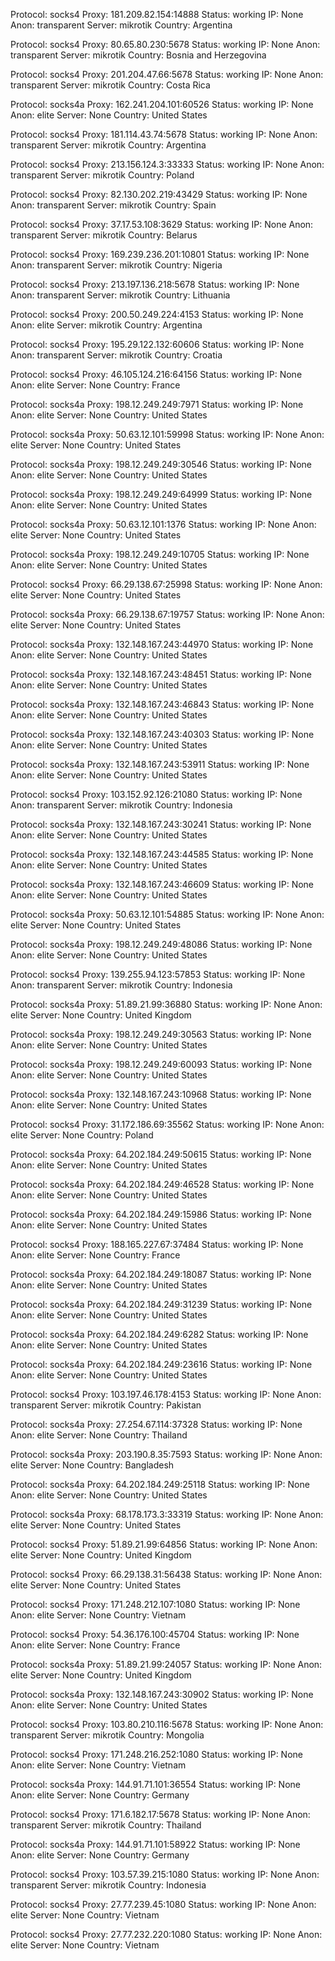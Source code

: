 Protocol: socks4
Proxy: 181.209.82.154:14888
Status: working
IP: None
Anon: transparent
Server: mikrotik
Country: Argentina

Protocol: socks4
Proxy: 80.65.80.230:5678
Status: working
IP: None
Anon: transparent
Server: mikrotik
Country: Bosnia and Herzegovina

Protocol: socks4
Proxy: 201.204.47.66:5678
Status: working
IP: None
Anon: transparent
Server: mikrotik
Country: Costa Rica

Protocol: socks4a
Proxy: 162.241.204.101:60526
Status: working
IP: None
Anon: elite
Server: None
Country: United States

Protocol: socks4
Proxy: 181.114.43.74:5678
Status: working
IP: None
Anon: transparent
Server: mikrotik
Country: Argentina

Protocol: socks4
Proxy: 213.156.124.3:33333
Status: working
IP: None
Anon: transparent
Server: mikrotik
Country: Poland

Protocol: socks4
Proxy: 82.130.202.219:43429
Status: working
IP: None
Anon: transparent
Server: mikrotik
Country: Spain

Protocol: socks4
Proxy: 37.17.53.108:3629
Status: working
IP: None
Anon: transparent
Server: mikrotik
Country: Belarus

Protocol: socks4
Proxy: 169.239.236.201:10801
Status: working
IP: None
Anon: transparent
Server: mikrotik
Country: Nigeria

Protocol: socks4
Proxy: 213.197.136.218:5678
Status: working
IP: None
Anon: transparent
Server: mikrotik
Country: Lithuania

Protocol: socks4
Proxy: 200.50.249.224:4153
Status: working
IP: None
Anon: elite
Server: mikrotik
Country: Argentina

Protocol: socks4
Proxy: 195.29.122.132:60606
Status: working
IP: None
Anon: transparent
Server: mikrotik
Country: Croatia

Protocol: socks4
Proxy: 46.105.124.216:64156
Status: working
IP: None
Anon: elite
Server: None
Country: France

Protocol: socks4a
Proxy: 198.12.249.249:7971
Status: working
IP: None
Anon: elite
Server: None
Country: United States

Protocol: socks4a
Proxy: 50.63.12.101:59998
Status: working
IP: None
Anon: elite
Server: None
Country: United States

Protocol: socks4a
Proxy: 198.12.249.249:30546
Status: working
IP: None
Anon: elite
Server: None
Country: United States

Protocol: socks4a
Proxy: 198.12.249.249:64999
Status: working
IP: None
Anon: elite
Server: None
Country: United States

Protocol: socks4a
Proxy: 50.63.12.101:1376
Status: working
IP: None
Anon: elite
Server: None
Country: United States

Protocol: socks4a
Proxy: 198.12.249.249:10705
Status: working
IP: None
Anon: elite
Server: None
Country: United States

Protocol: socks4
Proxy: 66.29.138.67:25998
Status: working
IP: None
Anon: elite
Server: None
Country: United States

Protocol: socks4a
Proxy: 66.29.138.67:19757
Status: working
IP: None
Anon: elite
Server: None
Country: United States

Protocol: socks4a
Proxy: 132.148.167.243:44970
Status: working
IP: None
Anon: elite
Server: None
Country: United States

Protocol: socks4a
Proxy: 132.148.167.243:48451
Status: working
IP: None
Anon: elite
Server: None
Country: United States

Protocol: socks4a
Proxy: 132.148.167.243:46843
Status: working
IP: None
Anon: elite
Server: None
Country: United States

Protocol: socks4a
Proxy: 132.148.167.243:40303
Status: working
IP: None
Anon: elite
Server: None
Country: United States

Protocol: socks4a
Proxy: 132.148.167.243:53911
Status: working
IP: None
Anon: elite
Server: None
Country: United States

Protocol: socks4
Proxy: 103.152.92.126:21080
Status: working
IP: None
Anon: transparent
Server: mikrotik
Country: Indonesia

Protocol: socks4a
Proxy: 132.148.167.243:30241
Status: working
IP: None
Anon: elite
Server: None
Country: United States

Protocol: socks4a
Proxy: 132.148.167.243:44585
Status: working
IP: None
Anon: elite
Server: None
Country: United States

Protocol: socks4a
Proxy: 132.148.167.243:46609
Status: working
IP: None
Anon: elite
Server: None
Country: United States

Protocol: socks4a
Proxy: 50.63.12.101:54885
Status: working
IP: None
Anon: elite
Server: None
Country: United States

Protocol: socks4a
Proxy: 198.12.249.249:48086
Status: working
IP: None
Anon: elite
Server: None
Country: United States

Protocol: socks4
Proxy: 139.255.94.123:57853
Status: working
IP: None
Anon: transparent
Server: mikrotik
Country: Indonesia

Protocol: socks4a
Proxy: 51.89.21.99:36880
Status: working
IP: None
Anon: elite
Server: None
Country: United Kingdom

Protocol: socks4a
Proxy: 198.12.249.249:30563
Status: working
IP: None
Anon: elite
Server: None
Country: United States

Protocol: socks4a
Proxy: 198.12.249.249:60093
Status: working
IP: None
Anon: elite
Server: None
Country: United States

Protocol: socks4a
Proxy: 132.148.167.243:10968
Status: working
IP: None
Anon: elite
Server: None
Country: United States

Protocol: socks4
Proxy: 31.172.186.69:35562
Status: working
IP: None
Anon: elite
Server: None
Country: Poland

Protocol: socks4a
Proxy: 64.202.184.249:50615
Status: working
IP: None
Anon: elite
Server: None
Country: United States

Protocol: socks4a
Proxy: 64.202.184.249:46528
Status: working
IP: None
Anon: elite
Server: None
Country: United States

Protocol: socks4a
Proxy: 64.202.184.249:15986
Status: working
IP: None
Anon: elite
Server: None
Country: United States

Protocol: socks4
Proxy: 188.165.227.67:37484
Status: working
IP: None
Anon: elite
Server: None
Country: France

Protocol: socks4a
Proxy: 64.202.184.249:18087
Status: working
IP: None
Anon: elite
Server: None
Country: United States

Protocol: socks4a
Proxy: 64.202.184.249:31239
Status: working
IP: None
Anon: elite
Server: None
Country: United States

Protocol: socks4a
Proxy: 64.202.184.249:6282
Status: working
IP: None
Anon: elite
Server: None
Country: United States

Protocol: socks4a
Proxy: 64.202.184.249:23616
Status: working
IP: None
Anon: elite
Server: None
Country: United States

Protocol: socks4
Proxy: 103.197.46.178:4153
Status: working
IP: None
Anon: transparent
Server: mikrotik
Country: Pakistan

Protocol: socks4a
Proxy: 27.254.67.114:37328
Status: working
IP: None
Anon: elite
Server: None
Country: Thailand

Protocol: socks4a
Proxy: 203.190.8.35:7593
Status: working
IP: None
Anon: elite
Server: None
Country: Bangladesh

Protocol: socks4a
Proxy: 64.202.184.249:25118
Status: working
IP: None
Anon: elite
Server: None
Country: United States

Protocol: socks4a
Proxy: 68.178.173.3:33319
Status: working
IP: None
Anon: elite
Server: None
Country: United States

Protocol: socks4
Proxy: 51.89.21.99:64856
Status: working
IP: None
Anon: elite
Server: None
Country: United Kingdom

Protocol: socks4
Proxy: 66.29.138.31:56438
Status: working
IP: None
Anon: elite
Server: None
Country: United States

Protocol: socks4
Proxy: 171.248.212.107:1080
Status: working
IP: None
Anon: elite
Server: None
Country: Vietnam

Protocol: socks4
Proxy: 54.36.176.100:45704
Status: working
IP: None
Anon: elite
Server: None
Country: France

Protocol: socks4a
Proxy: 51.89.21.99:24057
Status: working
IP: None
Anon: elite
Server: None
Country: United Kingdom

Protocol: socks4a
Proxy: 132.148.167.243:30902
Status: working
IP: None
Anon: elite
Server: None
Country: United States

Protocol: socks4
Proxy: 103.80.210.116:5678
Status: working
IP: None
Anon: transparent
Server: mikrotik
Country: Mongolia

Protocol: socks4
Proxy: 171.248.216.252:1080
Status: working
IP: None
Anon: elite
Server: None
Country: Vietnam

Protocol: socks4a
Proxy: 144.91.71.101:36554
Status: working
IP: None
Anon: elite
Server: None
Country: Germany

Protocol: socks4
Proxy: 171.6.182.17:5678
Status: working
IP: None
Anon: transparent
Server: mikrotik
Country: Thailand

Protocol: socks4a
Proxy: 144.91.71.101:58922
Status: working
IP: None
Anon: elite
Server: None
Country: Germany

Protocol: socks4
Proxy: 103.57.39.215:1080
Status: working
IP: None
Anon: transparent
Server: mikrotik
Country: Indonesia

Protocol: socks4
Proxy: 27.77.239.45:1080
Status: working
IP: None
Anon: elite
Server: None
Country: Vietnam

Protocol: socks4
Proxy: 27.77.232.220:1080
Status: working
IP: None
Anon: elite
Server: None
Country: Vietnam

